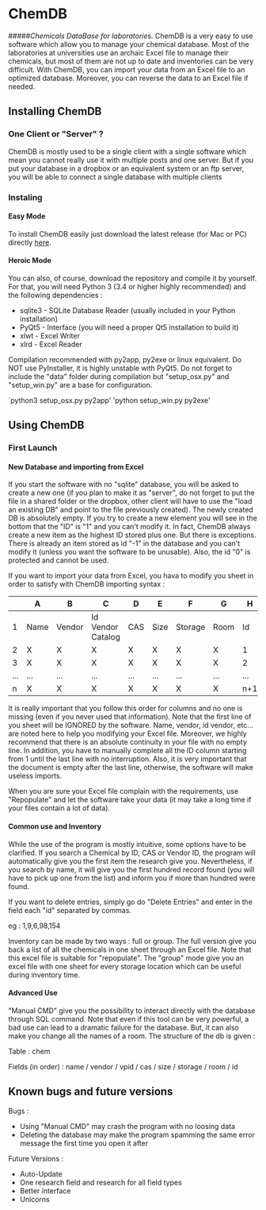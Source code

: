 # ChemDB
#####_Chemicals DataBase for laboratories._
ChemDB is a very easy to use software which allow you to manage your chemical database.
Most of the laboratories at universities use an archaic Excel file to manage their chemicals, but most of them are not up to date and inventories can be very difficult. With ChemDB, you can import your data from an Excel file to an optimized database. Moreover, you can reverse the data to an Excel file if needed.

## Installing ChemDB
### One Client or "Server" ?
ChemDB is mostly used to be a single client with a single software which mean you cannot really use it with multiple posts and one server. But if you put your database in a dropbox or an equivalent system or an ftp server, you will be able to connect a single database with multiple clients

### Instaling
#### Easy Mode
To install ChemDB easily just download the latest release (for Mac or PC) directly [here](https://github.com/dedichan/ChemDB/releases).

#### Heroic Mode
You can also, of course, download the repository and compile it by yourself. For that, you will need Python 3 (3.4 or higher highly recommended) and the following dependencies :
* sqlite3 - SQLite Database Reader (usually included in your Python installation)
* PyQt5 - Interface (you will need a proper Qt5 installation to build it)
* xlwt - Excel Writer 
* xlrd - Excel Reader 

Compilation recommended with py2app, py2exe or linux equivalent. Do NOT use PyInstaller, it is highly unstable with PyQt5.
Do not forget to include the "data" folder during compilation but "setup_osx.py" and "setup_win.py" are a base for configuration.

`python3 setup_osx.py py2app'
'python setup_win.py py2exe'

## Using ChemDB
### First Launch
#### New Database and importing from Excel
If you start the software with no "sqlite" database, you will be asked to create a new one (if you plan to make it as "server", do not forget to put the file in a shared folder or the dropbox, other client will have to use the "load an existing DB" and point to the file previously created).
The newly created DB is absolutely empty. If you try to create a new element you will see in the bottom that the "ID" is "1" and you can't modify it. In fact, ChemDB always create a new item as the highest ID stored plus one. But there is exceptions. There is already an item stored as id "-1" in the database and you can't modify it (unless you want the software to be unusable). Also, the id "0" is protected and cannot be used.

If you want to import your data from Excel, you hava to modify you sheet in order to satisfy with ChemDB importing syntax :

|   | A  | B  | C |D |E |F |G |H |
| --------|---------|-------|-------|-------|-------|-------|-------|-------|
| 1  | Name   | Vendor    | Id Vendor Catalog    |  CAS   |Size    | Storage    | Room    | Id    |
| 2 | X | X    | X    | X    | X    | X    | X    | 1    |
| 3 |  X | X    | X    | X    | X    | X    | X    | 2    |
| ... | ... |... |... |... |... |... |... |... |
| n |  X | X    | X    | X    | X    | X    | X    | n+1    |

It is really important that you follow this order for columns and no one is missing (even if you never used that information). Note that the first line of you sheet will be IGNORED by the software. Name, vendor, id vendor, etc... are noted here to help you modifying your Excel file. Moreover, we highly recommend that there is an absolute continuity in your file with no empty line. In addition, you have to manually complete all the ID column starting from 1 until the last line with no interruption. Also, it is very important that the document is empty after the last line, otherwise, the software will make useless imports.

When you are sure your Excel file complain with the requirements, use "Repopulate" and let the software take your data (it may take a long time if your files contain a lot of data).

#### Common use and Inventory

While the use of the program is mostly intuitive, some options have to be clarified. If you search a Chemical by ID, CAS or Vendor ID, the program will automatically give you the first item the research give you. Nevertheless, if you search by name, it will give you the first hundred record found (you will have to pick up one from the list) and inform you if more than hundred were found.

If you want to delete entries, simply go do "Delete Entries" and enter in the field each "id" separated by commas. 

eg : 1,9,6,98,154

Inventory can be made by two ways : full or group. The full version give you back a list of all the chemicals in one sheet through an Excel file. Note that this excel file is suitable for "repopulate". The "group" mode give you an excel file with one sheet for every storage location which can be useful during inventory time.

#### Advanced Use

"Manual CMD" give you the possibility to interact directly with the database through SQL command. Note that even if this tool can be very powerful, a bad use can lead to a dramatic failure for the database. But, it can also make you change all the names of a room. The structure of the db is given :

Table : chem

Fields (in order) : name / vendor / vpid / cas / size / storage / room / id

## Known bugs and future versions 

Bugs :
* Using "Manual CMD" may crash the program with no loosing data
* Deleting the database may make the program spamming the same error message the first time you open it after

Future Versions :
* Auto-Update
* One research field and research for all field types
* Better interface
* Unicorns
